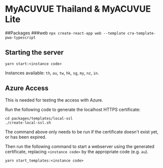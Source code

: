 # MyACUVUE Thailand & MyACUVUE Lite

##Packages
###web
`npx create-react-app web --template cra-template-pwa-typescript`

## Starting the server

```shell
yarn start:<instance code>
```

Instances available: `th`, `au`, `tw`, `hk`, `sg`, `my`, `nz`, `in`.

## Azure Access

This is needed for testing the access with Azure.

Run the following code to generate the localhost HTTPS certificate:

```shell
cd packages/templates/local-ssl
./create-local-ssl.sh
```

The command above only needs to be run if the certificate doesn't exist yet, or has been expired.

Then run the following command to start a webserver using the generated certificate, replacing `<instance code>` by the appropriate code (e.g. `au`).

```shell
yarn start_templates:<instance code>
```
